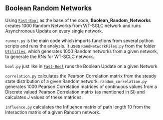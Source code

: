 ## Boolean Random Networks

Using [``Fast-Bool``](https://github.com/csbBSSE/CSB-SCLC/tree/master/Additional_Codes/Fast-Bool) as the base of the code, **Boolean_Random_Networks** creates 1000 Random Networks from WT-SCLC network and runs Asynchronous Update on every single network.

``runner.py`` is the main code which imports functions from several python scripts and runs the analysis. It uses ``RandNetworkFiles.py`` from the folder [``Utilities``](https://github.com/csbBSSE/CSB-SCLC/tree/master/Additional_Codes/Boolean_Random_Networks/Utilities), which generates 1000 Random networks from a given network, to generate the RNs for WT-SCLC network.

``bool.py`` just like in [``Fast-Bool``](https://github.com/csbBSSE/CSB-SCLC/tree/master/Additional_Codes/Fast-Bool) runs the Boolean Update on a given Network

``correlation.py`` calculates the Pearson Correlation matrix from the steady state distribution of a given Random network. ``random_correlation.py`` generates 1000 Pearson Correlation matrices of continuous values from a Discrete valued Pearson Correlation matrix (as mentioned in SI) and calculates J values of these matrices.

``influence.py`` calculates the Influence matrix of path length 10 from the Interaction matrix of a given Random network.

